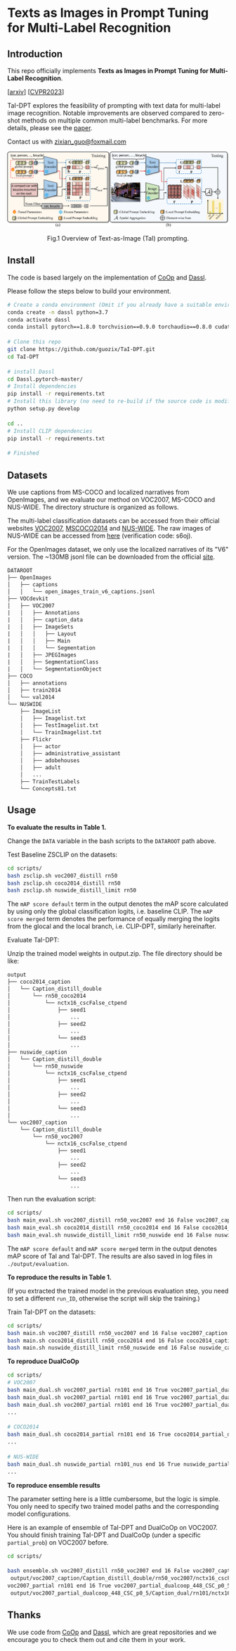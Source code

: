 
# Texts as Images in Prompt Tuning for Multi-Label Recognition


## Introduction

This repo officially implements **Texts as Images in Prompt Tuning for Multi-Label Recognition**.

[[arxiv](https://arxiv.org/abs/2211.12739)] [[CVPR2023](https://openaccess.thecvf.com/content/CVPR2023/html/Guo_Texts_as_Images_in_Prompt_Tuning_for_Multi-Label_Image_Recognition_CVPR_2023_paper.html)]

TaI-DPT explores the feasibility of prompting with text data for multi-label image recognition. Notable improvements are observed compared to zero-shot methods on multiple common multi-label benchmarks. For more details, please see the [paper](https://arxiv.org/abs/2211.12739).

Contact us with zixian_guo@foxmail.com


<center>
<img src="./figures/cvpr2023figbig.png">

Fig.1 Overview of Text-as-Image (TaI) prompting.
</center>

## Install

The code is based largely on the implementation of [CoOp](https://github.com/KaiyangZhou/CoOp) and [Dassl](https://github.com/KaiyangZhou/Dassl.pytorch).


Please follow the steps below to build your environment.

```bash
# Create a conda environment (Omit if you already have a suitable environment)
conda create -n dassl python=3.7
conda activate dassl
conda install pytorch==1.8.0 torchvision==0.9.0 torchaudio==0.8.0 cudatoolkit=11.1 -c pytorch -c conda-forge # torch (version >= 1.7.1)

# Clone this repo
git clone https://github.com/guozix/TaI-DPT.git
cd TaI-DPT

# install Dassl
cd Dassl.pytorch-master/
# Install dependencies
pip install -r requirements.txt
# Install this library (no need to re-build if the source code is modified)
python setup.py develop

cd ..
# Install CLIP dependencies
pip install -r requirements.txt

# Finished
```

## Datasets
We use captions from MS-COCO and localized narratives from OpenImages, and we evaluate our method on VOC2007, MS-COCO and NUS-WIDE.
The directory structure is organized as follows.

The multi-label classification datasets can be accessed from their official websites [VOC2007](http://host.robots.ox.ac.uk/pascal/VOC/voc2007/), [MSCOCO2014](https://cocodataset.org/#download) and [NUS-WIDE](https://lms.comp.nus.edu.sg/wp-content/uploads/2019/research/nuswide/NUS-WIDE.html). The raw images of NUS-WIDE can be accessed from [here](https://pan.baidu.com/s/1Bj-7fdrZAvUJPqAKrUkbbQ) (verification code: s6oj).

For the OpenImages dataset, we only use the localized narratives of its "V6" version. The ~130MB jsonl file can be downloaded from the official [site](https://storage.googleapis.com/localized-narratives/annotations/open_images_train_v6_captions.jsonl).

```
DATAROOT
├── OpenImages
│   ├── captions
│   │   └── open_images_train_v6_captions.jsonl
├── VOCdevkit
│   ├── VOC2007
|   │   ├── Annotations
|   │   ├── caption_data
|   │   ├── ImageSets
|   │   │   ├── Layout
|   │   │   ├── Main
|   │   │   └── Segmentation
|   │   ├── JPEGImages
|   │   ├── SegmentationClass
|   │   └── SegmentationObject
├── COCO
│   ├── annotations
│   ├── train2014
│   └── val2014
└── NUSWIDE
    ├── ImageList
    │   ├── Imagelist.txt
    │   ├── TestImagelist.txt
    │   └── TrainImagelist.txt
    ├── Flickr
    │   ├── actor
    │   ├── administrative_assistant
    │   ├── adobehouses
    │   ├── adult
    │   ...
    ├── TrainTestLabels
    └── Concepts81.txt
```
<!-- We provide images of NUS-WIDE used in our experiments:
https://pan.baidu.com/s/1Bj-7fdrZAvUJPqAKrUkbbQ  (verification code: s6oj) -->

## Usage
**To evaluate the results in Table 1.**

Change the `DATA` variable in the bash scripts to the `DATAROOT` path above.

Test Baseline ZSCLIP on the datasets:
``` bash
cd scripts/
bash zsclip.sh voc2007_distill rn50
bash zsclip.sh coco2014_distill rn50
bash zsclip.sh nuswide_distill_limit rn50
```

The `mAP score default` term in the output denotes the mAP score calculated by using only the global classification logits, i.e. baseline CLIP.
The `mAP score merged` term denotes the performance of equally merging the logits from the glocal and the local branch, i.e. CLIP-DPT, similarly hereinafter.

Evaluate TaI-DPT:

Unzip the trained model weights in output.zip.
The file directory should be like:

```
output
├── coco2014_caption
│   └── Caption_distill_double
│       └── rn50_coco2014
│           └── nctx16_cscFalse_ctpend
│               ├── seed1
│                   ...
│               ├── seed2
│                   ...
│               └── seed3
│                   ...
├── nuswide_caption
│   └── Caption_distill_double
│       └── rn50_nuswide
│           └── nctx16_cscFalse_ctpend
│               ├── seed1
│                   ...
│               ├── seed2
│                   ...
│               └── seed3
│                   ...
└── voc2007_caption
    └── Caption_distill_double
        └── rn50_voc2007
            └── nctx16_cscFalse_ctpend
                ├── seed1
                    ...
                ├── seed2
                    ...
                └── seed3
                    ...
```

Then run the evaluation script:
``` bash
cd scripts/
bash main_eval.sh voc2007_distill rn50_voc2007 end 16 False voc2007_caption
bash main_eval.sh coco2014_distill rn50_coco2014 end 16 False coco2014_caption
bash main_eval.sh nuswide_distill_limit rn50_nuswide end 16 False nuswide_caption
```

The `mAP score default` and  `mAP score merged` term in the output denotes mAP score of TaI and TaI-DPT. The results are also saved in log files in `./output/evaluation`. 


**To reproduce the results in Table 1.**

(If you extracted the trained model in the previous evaluation step, you need to set a different `run_ID`, otherwise the script will skip the training.)

Train TaI-DPT on the datasets:
``` bash
cd scripts/
bash main.sh voc2007_distill rn50_voc2007 end 16 False voc2007_caption
bash main.sh coco2014_distill rn50_coco2014 end 16 False coco2014_caption
bash main.sh nuswide_distill_limit rn50_nuswide end 16 False nuswide_caption
```

**To reproduce DualCoOp**
``` bash
cd scripts/
# VOC2007
bash main_dual.sh voc2007_partial rn101 end 16 True voc2007_partial_dualcoop_448_CSC_p0_1 0.1 0
bash main_dual.sh voc2007_partial rn101 end 16 True voc2007_partial_dualcoop_448_CSC_p0_2 0.2 0
bash main_dual.sh voc2007_partial rn101 end 16 True voc2007_partial_dualcoop_448_CSC_p0_3 0.3 0
...

# COCO2014
bash main_dual.sh coco2014_partial rn101 end 16 True coco2014_partial_dualcoop_448_CSC_p0_1 0.1 1
...

# NUS-WIDE
bash main_dual.sh nuswide_partial rn101_nus end 16 True nuswide_partial_dualcoop_448_CSC_p0_1 0.1 2
...

```

**To reproduce ensemble results**

The parameter setting here is a little cumbersome, but the logic is simple. You only need to specify two trained model paths and the corresponding model configurations.

Here is an example of ensemble of TaI-DPT and DualCoOp on VOC2007. You should finish training TaI-DPT and DualCoOp (under a specific `partial_prob`) on VOC2007 before.

``` bash
cd scripts/

bash ensemble.sh voc2007_distill rn50_voc2007 end 16 False voc2007_caption_e tmp1.pkl \
 output/voc2007_caption/Caption_distill_double/rn50_voc2007/nctx16_cscFalse_ctpend/seed1 \
voc2007_partial rn101 end 16 True voc2007_partial_dualcoop_448_CSC_p0_5_e tmp2.pkl \
 output/voc2007_partial_dualcoop_448_CSC_p0_5/Caption_dual/rn101/nctx16_cscTrue_ctpend/seed1 0.9
```
## Thanks

We use code from [CoOp](https://github.com/KaiyangZhou/CoOp) and [Dassl](https://github.com/KaiyangZhou/Dassl.pytorch), which are great repositories and we encourage you to check them out and cite them in your work.
